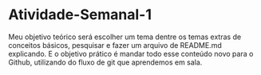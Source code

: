 # Atividade-Semanal-1
Meu objetivo teórico será escolher um tema dentre os temas extras de conceitos básicos, pesquisar e fazer um arquivo de README.md explicando. E o objetivo prático é mandar todo esse conteúdo novo para o Github, utilizando do fluxo de git que aprendemos em sala.
